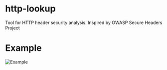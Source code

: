 # http-lookup
Tool for HTTP header security analysis. Inspired by OWASP Secure Headers Project

# Example
![Example](https://github.com/abletsoff/web_test/blob/main/example.png?raw=true)
